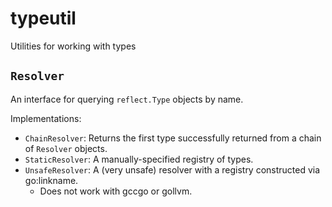 # typeutil

Utilities for working with types

## `Resolver`

An interface for querying `reflect.Type` objects by name.

Implementations:

* `ChainResolver`: Returns the first type successfully returned from a chain of `Resolver` objects.
* `StaticResolver`: A manually-specified registry of types.
* `UnsafeResolver`: A (very unsafe) resolver with a registry constructed via go:linkname.
  * Does not work with gccgo or gollvm.
